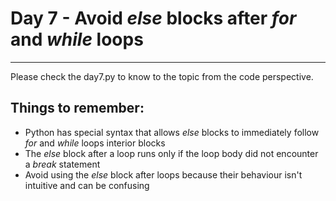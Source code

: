 # Day 7 - Avoid *else* blocks after *for* and *while* loops

---

Please check the day7.py to know to the topic from the code perspective.

## Things to remember:

* Python has special syntax that allows *else* blocks to immediately follow *for* and *while* loops interior blocks
* The *else* block after a loop runs only if the loop body did not encounter a *break* statement
* Avoid using the *else* block after loops because their behaviour isn't intuitive and can be confusing 
